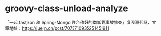 # groovy-class-unload-analyze

「一起 fastjson 和 Spring-Mongo 联合作妖的类卸载事故排查」复现源代码，文章地址：https://juejin.cn/post/7075710935251451911
